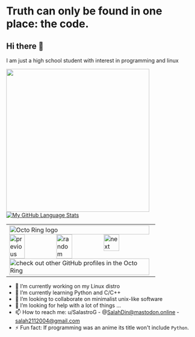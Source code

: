 # Truth can only be found in one place: the code.
## Hi there 👋
I am just a high school student with interest in programming and linux

<img align='left' src="https://github-readme-stats.vercel.app/api?username=salahdin-ahmed&count_private=true&theme=tokyonight&showicons=true" width="380">

[![My GitHub Language Stats](https://github-readme-stats.vercel.app/api/top-langs/?username=salahdin-ahmed&langs_count=5&theme=tokyonight&layout=compact)]()

<table align="center"><tbody><tr><td><a href="https://octo-ring.com/"><img src="https://octo-ring.com/static/img/widget/top.png" width="99%" alt="Octo Ring logo" align="top"></a><br><a href="https://octo-ring.com/p/salahdin-ahmed/prev"><img src="https://octo-ring.com/static/img/widget/prev.png" width="33%" alt="previous" align="top" title="previous profile"></a><a href="https://octo-ring.com/p/salahdin-ahmed/random"><img src="https://octo-ring.com/static/img/widget/random.png" width="33%" alt="random" align="top" title="random profile"></a><a href="https://octo-ring.com/p/salahdin-ahmed/next"><img src="https://octo-ring.com/static/img/widget/next.png" width="33%" alt="next" align="top" title="next profile"></a><br><a href="https://octo-ring.com/"><img src="https://octo-ring.com/static/img/widget/bottom.png" width="99%" alt="check out other GitHub profiles in the Octo Ring" align="top"></a></td></tr></tbody></table>
  
- 🔭 I’m currently working on my Linux distro
- 🌱 I’m currently learning Python and C/C++
- 👯 I’m looking to collaborate on minimalist unix-like software
- 🤔 I’m looking for help with a lot of things ...
- 📫 How to reach me: u/SalastroG - @SalahDin@mastodon.online - salah2112004@gmail.com
- ⚡ Fun fact: If programming was an anime its title won't include `Python`.

